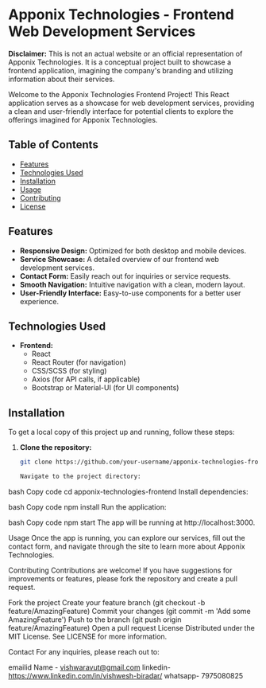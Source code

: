 # Apponix Technologies - Frontend Web Development Services

**Disclaimer:** This is not an actual website or an official representation of Apponix Technologies. It is a conceptual project built to showcase a frontend application, imagining the company's branding and utilizing information about their services.

Welcome to the Apponix Technologies Frontend Project! This React application serves as a showcase for web development services, providing a clean and user-friendly interface for potential clients to explore the offerings imagined for Apponix Technologies.


## Table of Contents

- [Features](#features)
- [Technologies Used](#technologies-used)
- [Installation](#installation)
- [Usage](#usage)
- [Contributing](#contributing)
- [License](#license)

## Features

- **Responsive Design:** Optimized for both desktop and mobile devices.
- **Service Showcase:** A detailed overview of our frontend web development services.
- **Contact Form:** Easily reach out for inquiries or service requests.
- **Smooth Navigation:** Intuitive navigation with a clean, modern layout.
- **User-Friendly Interface:** Easy-to-use components for a better user experience.

## Technologies Used

- **Frontend:**
  - React
  - React Router (for navigation)
  - CSS/SCSS (for styling)
  - Axios (for API calls, if applicable)
  - Bootstrap or Material-UI (for UI components)

## Installation

To get a local copy of this project up and running, follow these steps:

1. **Clone the repository:**

   ```bash
   git clone https://github.com/your-username/apponix-technologies-frontend.git

   Navigate to the project directory:

bash
Copy code
cd apponix-technologies-frontend
Install dependencies:

bash
Copy code
npm install
Run the application:

bash
Copy code
npm start
The app will be running at http://localhost:3000.

Usage
Once the app is running, you can explore our services, fill out the contact form, and navigate through the site to learn more about Apponix Technologies.

Contributing
Contributions are welcome! If you have suggestions for improvements or features, please fork the repository and create a pull request.

Fork the project
Create your feature branch (git checkout -b feature/AmazingFeature)
Commit your changes (git commit -m 'Add some AmazingFeature')
Push to the branch (git push origin feature/AmazingFeature)
Open a pull request
License
Distributed under the MIT License. See LICENSE for more information.

Contact
For any inquiries, please reach out to:

emailid Name - vishwaravut@gmail.com
linkedin- https://www.linkedin.com/in/vishwesh-biradar/
whatsapp- 7975080825


